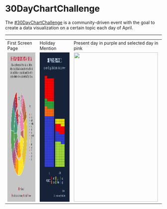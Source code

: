 # 30DayChartChallenge

The [#30DayChartChallenge](https://30daychartchallenge.org/) is a community-driven event with the goal to create a data visualization on a certain topic each day of April.

----

<table>
  <tr>
    <td>First Screen Page</td>
     <td>Holiday Mention</td>
     <td>Present day in purple and selected day in pink</td>
  </tr>
  <tr>
    <td><img src="./2023/01_part-to-whole.png" width=270 height=480></td>
    <td><img src="./2023/02_waffle.png" width=270 height=480></td>
    <td><img src="./2023/03_flora-fauna.png" width=270 height=480></td>
  </tr>
 </table>
